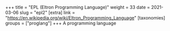+++
title = "EPL (Eltron Programming Language)"
weight = 33
date = 2021-03-06
slug = "epl2"
[extra]
link = "https://en.wikipedia.org/wiki/Eltron_Programming_Language"
[taxonomies]
groups = ["proglang"]
+++
A programming language

